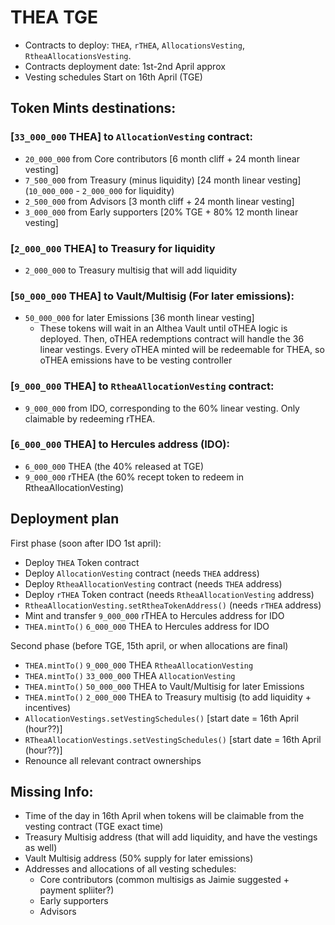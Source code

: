 # THEA TGE
- Contracts to deploy: `THEA`, `rTHEA`, `AllocationsVesting`, `RtheaAllocationsVesting`.
- Contracts deployment date: 1st-2nd April approx
- Vesting schedules Start on 16th April (TGE)

## Token Mints destinations:

### [`33_000_000` THEA] to `AllocationVesting` contract:
- `20_000_000` 	from Core contributors  			[6 month cliff  + 24 month linear vesting]
- `7_500_000` 	from Treasury (minus liquidity) 	[24 month linear vesting]  (`10_000_000` - `2_000_000` for liquidity)
- `2_500_000` 	from Advisors						[3 month cliff  + 24 month linear vesting]
- `3_000_000` 	from Early supporters 				[20% TGE + 80% 12 month linear vesting]

### [`2_000_000` THEA] to Treasury for liquidity 
- `2_000_000` 	to Treasury multisig that will add liquidity

### [`50_000_000` THEA] to Vault/Multisig (For later emissions):  
- `50_000_000` 	for later Emissions 		[36 month linear vesting]
	- These tokens will wait in an Althea Vault until oTHEA logic is deployed. Then, oTHEA redemptions contract will handle the 36 linear vestings. Every oTHEA minted will be redeemable for THEA, so oTHEA emissions have to be vesting controller

### [`9_000_000` THEA] to `RtheaAllocationVesting` contract:
- `9_000_000`	from IDO,  corresponding to the 60% linear vesting. Only claimable by redeeming rTHEA.

### [`6_000_000` THEA] to Hercules address (IDO):
- `6_000_000` THEA (the 40% released at TGE)
- `9_000_000` rTHEA (the 60% recept token to redeem in RtheaAllocationVesting)


## Deployment plan
First phase (soon after IDO 1st april):
- Deploy `THEA` Token contract
- Deploy `AllocationVesting` contract (needs `THEA` address)
- Deploy `RtheaAllocationVesting` contract (needs `THEA` address)
- Deploy `rTHEA` Token contract (needs `RtheaAllocationVesting` address)
- `RtheaAllocationVesting.setRtheaTokenAddress()` (needs `rTHEA` address)
- Mint and transfer `9_000_000` rTHEA to Hercules address for IDO
- `THEA.mintTo()` `6_000_000` THEA to Hercules address for IDO
  
Second phase (before TGE, 15th april, or when allocations are final)
- `THEA.mintTo()` `9_000_000` THEA `RtheaAllocationVesting`
- `THEA.mintTo()` `33_000_000` THEA `AllocationVesting`
- `THEA.mintTo()` `50_000_000` THEA to Vault/Multisig for later Emissions
- `THEA.mintTo()` `2_000_000`  THEA to Treasury multisig (to add liquidity + incentives)
- `AllocationVestings.setVestingSchedules()`  [start date = 16th April (hour??)]
- `RTheaAllocationVestings.setVestingSchedules()`  [start date = 16th April (hour??)]
- Renounce all relevant contract ownerships

## Missing Info:
- Time of the day in 16th April when tokens will be claimable from the vesting contract (TGE exact time)
- Treasury Multisig address (that will add liquidity, and have the vestings as well)
- Vault Multisig address (50% supply for later emissions)
- Addresses and allocations of all vesting schedules:
	- Core contributors (common multisigs as Jaimie suggested + payment spliiter?)
	- Early supporters
	- Advisors



